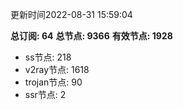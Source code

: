更新时间2022-08-31 15:59:04

**总订阅: 64**
**总节点: 9366**
**有效节点: 1928**
- ss节点: 218
- v2ray节点: 1618
- trojan节点: 90
- ssr节点: 2
